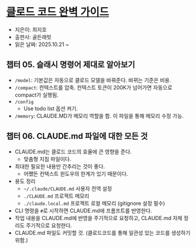 # [클로드 코드 완벽 가이드](https://search.shopping.naver.com/book/catalog/56356122391?cat_id=50010921&frm=PBOKPRO&query=%ED%81%B4%EB%A1%9C%EB%93%9C+%EC%BD%94%EB%93%9C+%EC%99%84%EB%B2%BD+%EA%B0%80%EC%9D%B4%EB%93%9C&NaPm=ct%3Dmh976i0g%7Cci%3D4526ed68f8b619f09279e19ac8529879d509a197%7Ctr%3Dboknx%7Csn%3D95694%7Chk%3D477ff57cc7249466912daa44500cc06d56c87444)
- 지은이: 최지호
- 출판사: 골든래빗
- 읽은 날짜: 2025.10.21 ~ 


## 챕터 05. 슬래시 명령어 제대로 알아보기
- `/model`: 기본값은 자동으로 클로드 모델을 바꿔준다. 바뀌는 기준은 비용.
- `/compact`: 컨텍스트를 압축. 컨텍스트 토큰이 200K가 넘어가면 자동으로 compact가 실행됨.
- `/config`
  - Use todo list 옵션 켜기.
- `/memory`: CLAUDE.MD가 메모리 역할을 함. 이 파일을 통해 메모리 수정 가능.

## 챕터 06. CLAUDE.md 파일에 대한 모든 것
- CLAUDE.md는 클로드 코드의 효율에 큰 영향을 준다.
  - 맞춤형 지침 파일이다.
- 최대한 필요한 내용만 간추리는 것이 좋다.
  - 어쨌든 컨텍스트 윈도우의 한계가 있기 때문이다.
- 용도 정리
  - `~/.claude/CLAUDE.md` 사용자 전역 설정
  - `./CLAUDE.md` 프로젝트 메모리
  - `./claude.local.md` 프로젝트 로컬 메모리 (gitignore 설정 필수)
- CLI 명령을 `#`로 시작하면 CLAUDE.md에 프롬프트를 반영한다.
- 작업 내용을 CLAUDE.md에 반영을 주기적으로 요청하고, CLAUDE.md 자체 정리도 주기적으로 요청한다.
- CLAUDE.md 파일도 커밋할 것. (클로드코드를 통해 일관성 있는 코드를 생성하기 위함.)
